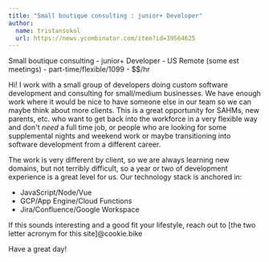 ```yaml
---
title: "Small boutique consulting : junior+ Developer"
author:
  name: tristansokol
  url: https://news.ycombinator.com/item?id=39564625
---
```

Small boutique consulting - junior+ Developer - US Remote (some est meetings) - part-time&#x2F;flexible&#x2F;1099 - $$&#x2F;hr

Hi! I work with a small group of developers doing custom software development and  consulting for small&#x2F;medium businesses. We have enough work where it would be nice to have someone else in our team so we can maybe think about more clients. This is a great opportunity for SAHMs, new parents, etc. who want to get back into the workforce in a very flexible way and don&#x27;t _need_ a full time job, or people who are looking for some supplemental nights and weekend work or maybe transitioning into software development from a different career.

The work is very different by client, so we are always learning new domains, but not terribly difficult, so a year or two of development experience is a great level for us. Our technology stack is anchored in: 
 - JavaScript&#x2F;Node&#x2F;Vue
 - GCP&#x2F;App Engine&#x2F;Cloud Functions
 - Jira&#x2F;Confluence&#x2F;Google Workspace

If this sounds interesting and a good fit your lifestyle, reach out to [the two letter acronym for this site]@cookie.bike

Have a great day!
